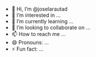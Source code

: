 - 👋 Hi, I’m @joselarautad
- 👀 I’m interested in ...
- 🌱 I’m currently learning ...
- 💞️ I’m looking to collaborate on ...
- 📫 How to reach me ...
- 😄 Pronouns: ...
- ⚡ Fun fact: ...

<!---
joselarautad/joselarautad is a ✨ special ✨ repository because its `README.md` (this file) appears on your GitHub profile.
You can click the Preview link to take a look at your changes.
--->
